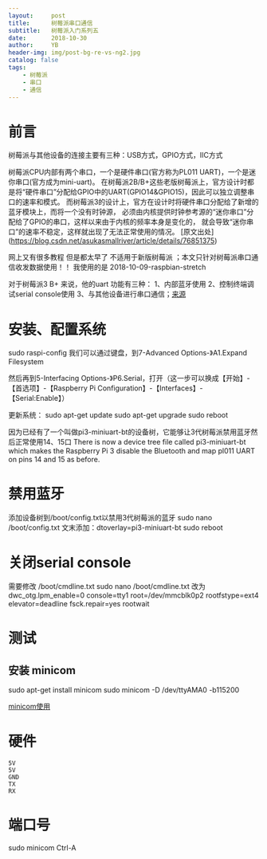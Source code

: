 ```yaml
---
layout:     post
title:      树莓派串口通信
subtitle:   树莓派入门系列五
date:       2018-10-30
author:     YB
header-img: img/post-bg-re-vs-ng2.jpg
catalog: false
tags:
    - 树莓派
	- 串口
	- 通信
---
```


# 前言
树莓派与其他设备的连接主要有三种：USB方式，GPIO方式，IIC方式


树莓派CPU内部有两个串口，一个是硬件串口(官方称为PL011 UART)，一个是迷你串口(官方成为mini-uart)。
在树莓派2B/B+这些老版树莓派上，官方设计时都是将“硬件串口”分配给GPIO中的UART(GPIO14&GPIO15)，因此可以独立调整串口的速率和模式。
而树莓派3的设计上，官方在设计时将硬件串口分配给了新增的蓝牙模块上，而将一个没有时钟源，
必须由内核提供时钟参考源的“迷你串口”分配给了GPIO的串口，这样以来由于内核的频率本身是变化的，
就会导致“迷你串口”的速率不稳定，这样就出现了无法正常使用的情况。
[原文出处]
(https://blog.csdn.net/asukasmallriver/article/details/76851375)

网上又有很多教程 但是都太早了 不适用于新版树莓派 ；本文只针对树莓派串口通信收发数据使用！！
我使用的是 2018-10-09-raspbian-stretch

 对于树莓派3 B+ 来说，他的uart 功能有三种： 1、内部蓝牙使用  2、控制终端调试serial console使用  3、与其他设备进行串口通信；[来源](https://blog.csdn.net/zhenguo26/article/details/79989725)
 
# 安装、配置系统
sudo raspi-config
我们可以通过键盘，到7-Advanced Options-》A1.Expand Filesystem

然后再到5-Interfacing Options-》P6.Serial，打开（这一步可以换成【开始】-【首选项】-【Raspberry Pi Configuration】-【Interfaces】-【Serial:Enable】）

更新系统：
sudo apt-get update
sudo apt-get upgrade
sudo reboot



因为已经有了一个叫做pi3-miniuart-bt的设备树，它能够让3代树莓派禁用蓝牙然后正常使用14、15口
There is now a device tree file called pi3-miniuart-bt which makes the Raspberry Pi 3 disable the Bluetooth and map pl011 UART on pins 14 and 15 as before.

# 禁用蓝牙
添加设备树到/boot/config.txt以禁用3代树莓派的蓝牙
sudo nano /boot/config.txt
文末添加：dtoverlay=pi3-miniuart-bt
sudo reboot

# 关闭serial console
需要修改 /boot/cmdline.txt 
sudo nano /boot/cmdline.txt
改为 dwc_otg.lpm_enable=0  console=tty1 root=/dev/mmcblk0p2 rootfstype=ext4  elevator=deadline fsck.repair=yes   rootwait

# 测试
## 安装 minicom
sudo apt-get install minicom
sudo minicom -D /dev/ttyAMA0 -b115200

[minicom使用](http://blog.csdn.net/bird67/article/details/2127235)

# 硬件
	5V
	5V
	GND
	TX
	RX



# 端口号
sudo minicom
Ctrl-A